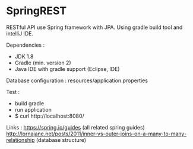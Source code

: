 # SpringREST

RESTful API use Spring framework with JPA. Using gradle build tool and intelliJ IDE.

Dependencies :
  - JDK 1.8
  - Gradle (min. version 2)
  - Java IDE with gradle support (Eclipse, IDE)
  
Database configuration :
  resources/application.properties
 
Test :
  - build gradle
  - run application
  - $ curl http://localhost:8080/
  
Links :
  https://spring.io/guides (all related spring guides)
  http://lornajane.net/posts/2011/inner-vs-outer-joins-on-a-many-to-many-relationship (database structure)
